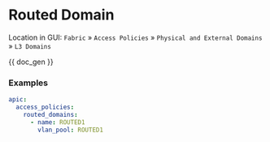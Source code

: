 # Routed Domain

Location in GUI:
`Fabric` » `Access Policies` » `Physical and External Domains` » `L3 Domains`


{{ doc_gen }}

### Examples

```yaml
apic:
  access_policies:
    routed_domains:
      - name: ROUTED1
        vlan_pool: ROUTED1
```
